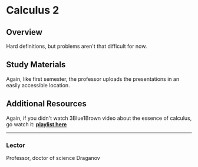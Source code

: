 # Calculus 2

## Overview
Hard definitions, but problems aren't that difficult for now.

## Study Materials
Again, like first semester, the professor uploads the presentations in an easily accessible location.

## Additional Resources
Again, if you didn't watch 3Blue1Brown video about the essence of calculus, go watch it: [**playlist here**](https://www.youtube.com/watch?v=WUvTyaaNkzM&ab_channel=3Blue1Brown)

---

### Lector
Professor, doctor of science Draganov
